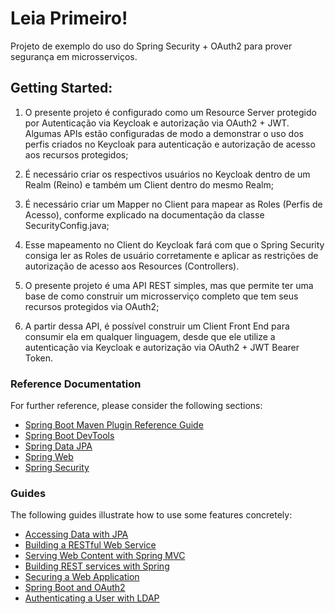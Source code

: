 # Leia Primeiro!

Projeto de exemplo do uso do Spring Security + OAuth2 para prover segurança em microsserviços.

## Getting Started:

1. O presente projeto é configurado como um Resource Server protegido por Autenticação via Keycloak e 
autorização via OAuth2 + JWT. Algumas APIs estão configuradas de modo a demonstrar o uso dos perfis 
criados no Keycloak para autenticação e autorização de acesso aos recursos protegidos; 

2. É necessário criar os respectivos usuários no Keycloak dentro de um Realm (Reino) e também um Client 
dentro do mesmo Realm;

3.  É necessário criar um Mapper no Client para mapear as Roles (Perfis de Acesso), conforme explicado na 
documentação da classe SecurityConfig.java; 

4. Esse mapeamento no Client do Keycloak fará com que o Spring Security 
consiga ler as Roles de usuário corretamente e aplicar as restrições de autorização de acesso aos Resources 
(Controllers).

5. O presente projeto é uma API REST simples, mas que permite ter uma base de como construir um microsserviço 
completo que tem seus recursos protegidos via OAuth2;

6. A partir dessa API, é possível construir um Client Front End para consumir ela em qualquer linguagem,
desde que ele utilize a autenticação via Keycloak e autorização via OAuth2 + JWT Bearer Token.
 

### Reference Documentation

For further reference, please consider the following sections:

* [Spring Boot Maven Plugin Reference Guide](https://docs.spring.io/spring-boot/docs/3.0.2/maven-plugin/reference/html/)
* [Spring Boot DevTools](https://docs.spring.io/spring-boot/docs/3.0.2/reference/htmlsingle/#using.devtools)
* [Spring Data JPA](https://docs.spring.io/spring-boot/docs/3.0.2/reference/htmlsingle/#data.sql.jpa-and-spring-data)
* [Spring Web](https://docs.spring.io/spring-boot/docs/3.0.2/reference/htmlsingle/#web)
* [Spring Security](https://docs.spring.io/spring-boot/docs/3.0.2/reference/htmlsingle/#web.security)

### Guides

The following guides illustrate how to use some features concretely:

* [Accessing Data with JPA](https://spring.io/guides/gs/accessing-data-jpa/)
* [Building a RESTful Web Service](https://spring.io/guides/gs/rest-service/)
* [Serving Web Content with Spring MVC](https://spring.io/guides/gs/serving-web-content/)
* [Building REST services with Spring](https://spring.io/guides/tutorials/rest/)
* [Securing a Web Application](https://spring.io/guides/gs/securing-web/)
* [Spring Boot and OAuth2](https://spring.io/guides/tutorials/spring-boot-oauth2/)
* [Authenticating a User with LDAP](https://spring.io/guides/gs/authenticating-ldap/)
